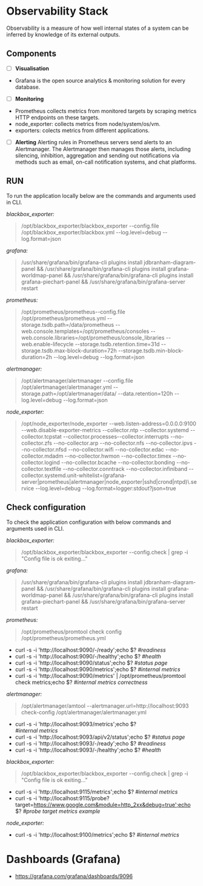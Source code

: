 # Observability Stack <a name="top"></a>
Observability is a measure of how well internal states of a system can be inferred by knowledge of its external outputs.


## Components
- [ ] **Visualisation**
- Grafana is the open source analytics & monitoring solution for every database.
- [ ] **Monitoring**
- Prometheus collects metrics from monitored targets by scraping metrics HTTP endpoints on these targets.
- node_exporter: collects metrics from node/system/os/vm.
- exporters: colects metrics from different applications.
- [ ] **Alerting**
Alerting rules in Prometheus servers send alerts to an Alertmanager. The Alertmanager then manages those alerts, including silencing, inhibition, aggregation and sending out notifications via methods such as email, on-call notification systems, and chat platforms.


## RUN
To run the application locally below are the commands and arguments used in CLI.

*blackbox_exporter:*
> /opt/blackbox_exporter/blackbox_exporter --config.file /opt/blackbox_exporter/blackbox.yml --log.level=debug --log.format=json

*grafana:*
> /usr/share/grafana/bin/grafana-cli plugins install jdbranham-diagram-panel && /usr/share/grafana/bin/grafana-cli plugins install grafana-worldmap-panel && /usr/share/grafana/bin/grafana-cli plugins install grafana-piechart-panel && /usr/share/grafana/bin/grafana-server restart
		
*prometheus:*
> /opt/prometheus/prometheus--config.file /opt/prometheus/prometheus.yml --storage.tsdb.path=/data/prometheus --web.console.templates=/opt/prometheus/consoles --web.console.libraries=/opt/prometheus/console_libraries --web.enable-lifecycle --storage.tsdb.retention.time=31d --storage.tsdb.max-block-duration=72h --storage.tsdb.min-block-duration=2h --log.level=debug --log.format=json

*alertmanager:*
> /opt/alertmanager/alertmanager --config.file /opt/alertmanager/alertmanager.yml --storage.path=/opt/alertmanager/data/ --data.retention=120h --log.level=debug --log.format=json

*node_exporter:*
> /opt/node_exporter/node_exporter --web.listen-address=0.0.0.0:9100 --web.disable-exporter-metrics --collector.ntp --collector.systemd --collector.tcpstat --collector.processes--collector.interrupts --no-collector.zfs --no-collector.arp --no-collector.nfs --no-collector.ipvs --no-collector.nfsd --no-collector.wifi --no-collector.edac --no-collector.mdadm --no-collector.hwmon --no-collector.timex --no-collector.logind --no-collector.bcache --no-collector.bonding --no-collector.textfile --no-collector.conntrack --no-collector.infiniband --collector.systemd.unit-whitelist=(grafana-server|prometheus|alertmanager|node_exporter|sshd|crond|ntpd)\\.service --log.level=debug --log.format=logger:stdout?json=true


## Check configuration
To check the application configuration with below commands and arguments used in CLI.

*blackbox_exporter:*
> /opt/blackbox_exporter/blackbox_exporter --config.check | grep -i "Config file is ok exiting..."

*grafana:*
> /usr/share/grafana/bin/grafana-cli plugins install jdbranham-diagram-panel && /usr/share/grafana/bin/grafana-cli plugins install grafana-worldmap-panel && /usr/share/grafana/bin/grafana-cli plugins install grafana-piechart-panel && /usr/share/grafana/bin/grafana-server restart
		
*prometheus:*
> /opt/prometheus/promtool check config /opt/prometheus/prometheus.yml

- curl -s -i 'http://localhost:9090/-/ready';echo $?
*#readiness*
- curl -s -i 'http://localhost:9090/-/healthy';echo $?
*#health*
- curl -s -i 'http://localhost:9090/status';echo $?
*#status page*
- curl -s -i 'http://localhost:9090/metrics';echo $?
*#internal metrics*
- curl -s -i 'http://localhost:9090/metrics' | /opt/prometheus/promtool check metrics;echo $?
*#internal metrics correctness*

*alertmanager:*
> /opt/alertmanager/amtool --alertmanager.url=http://localhost:9093 check-config /opt/alertmanager/alertmanager.yml

- curl -s -i 'http://localhost:9093/metrics';echo $?  
*#internal metrics*
- curl -s -i 'http://localhost:9093/api/v2/status';echo $?
*#status page*
- curl -s -i 'http://localhost:9093/-/ready';echo $?
*#readiness*
- curl -s -i 'http://localhost:9093/-/healthy';echo $?
*#health*

*blackbox_exporter:*
> /opt/blackbox_exporter/blackbox_exporter --config.check | grep -i "Config file is ok exiting..."

- curl -s -i 'http://localhost:9115/metrics';echo $?
*#internal metrics*
- curl -s -i 'http://localhost:9115/probe?target=https://www.google.com&module=http_2xx&debug=true';echo $?
*#probe target metrics example*

*node_exporter:*

- curl -s -i 'http://localhost:9100/metrics';echo $?
*#internal metrics*


# Dashboards (Grafana)
- https://grafana.com/grafana/dashboards/9096
